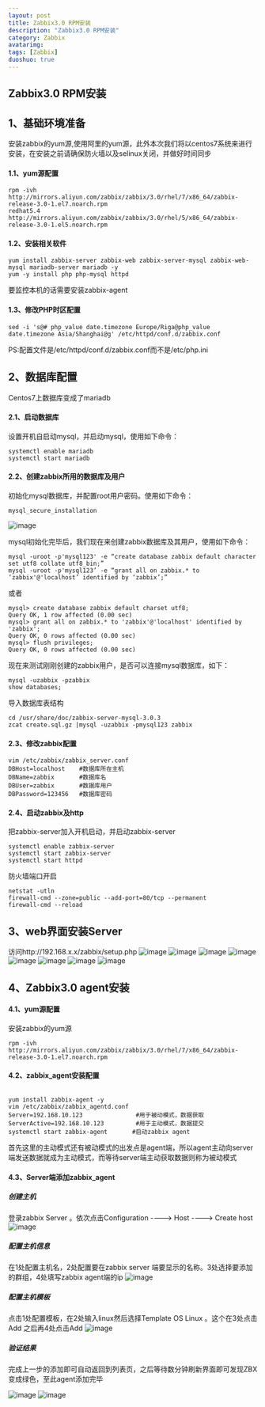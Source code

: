 ```yaml
---
layout: post
title: Zabbix3.0 RPM安装
description: "Zabbix3.0 RPM安装"
category: Zabbix
avatarimg: 
tags: [Zabbix]
duoshuo: true
---
```



## Zabbix3.0 RPM安装
## 1、基础环境准备 ##


安装zabbix的yum源,使用阿里的yum源，此外本次我们将以centos7系统来进行安装，在安装之前请确保防火墙以及selinux关闭，并做好时间同步

#### 1.1、yum源配置 ####

```
rpm -ivh http://mirrors.aliyun.com/zabbix/zabbix/3.0/rhel/7/x86_64/zabbix-release-3.0-1.el7.noarch.rpm
redhat5.4
http://mirrors.aliyun.com/zabbix/zabbix/3.0/rhel/5/x86_64/zabbix-release-3.0-1.el5.noarch.rpm

```
#### 1.2、安装相关软件

```
yum install zabbix-server zabbix-web zabbix-server-mysql zabbix-web-mysql mariadb-server mariadb -y
yum -y install php php-mysql httpd
```
要监控本机的话需要安装zabbix-agent

#### 1.3、修改PHP时区配置

```
sed -i 's@# php_value date.timezone Europe/Riga@php_value date.timezone Asia/Shanghai@g' /etc/httpd/conf.d/zabbix.conf
```
PS:配置文件是/etc/httpd/conf.d/zabbix.conf而不是/etc/php.ini
## 2、数据库配置
Centos7上数据库变成了mariadb
#### 2.1、启动数据库
设置开机自启动mysql，并启动mysql，使用如下命令：

```
systemctl enable mariadb
systemctl start mariadb
```
#### 2.2、创建zabbix所用的数据库及用户
初始化mysql数据库，并配置root用户密码。使用如下命令：

```
mysql_secure_installation

```
![image](https://raw.githubusercontent.com/Volcano888/Makedown-poto/master/mdphotos/2.png)

mysql初始化完毕后，我们现在来创建zabbix数据库及其用户，使用如下命令：

```
mysql -uroot -p'mysql123' -e “create database zabbix default character set utf8 collate utf8_bin;”
mysql -uroot -p'mysql123’ -e “grant all on zabbix.* to ‘zabbix'@'localhost’ identified by ‘zabbix’;”
```
或者

```
mysql> create database zabbix default charset utf8;
Query OK, 1 row affected (0.00 sec)
mysql> grant all on zabbix.* to 'zabbix'@'localhost' identified by 'zabbix';
Query OK, 0 rows affected (0.00 sec)
mysql> flush privileges;
Query OK, 0 rows affected (0.00 sec)
```
现在来测试刚刚创建的zabbix用户，是否可以连接mysql数据库，如下：

```
mysql -uzabbix -pzabbix
show databases;
```
导入数据库表结构

```
cd /usr/share/doc/zabbix-server-mysql-3.0.3
zcat create.sql.gz |mysql -uzabbix -pmysql123 zabbix
```
#### 2.3、修改zabbix配置

```
vim /etc/zabbix/zabbix_server.conf
DBHost=localhost    #数据库所在主机
DBName=zabbix       #数据库名 
DBUser=zabbix       #数据库用户 
DBPassword=123456   #数据库密码 
```
#### 2.4、启动zabbix及http

把zabbix-server加入开机启动，并启动zabbix-server
```
systemctl enable zabbix-server
systemctl start zabbix-server
systemctl start httpd

```
防火墙端口开启

```
netstat -utln     
firewall-cmd --zone=public --add-port=80/tcp --permanent
firewall-cmd --reload
```
## 3、web界面安装Server
访问http://192.168.x.x/zabbix/setup.php
![image](https://raw.githubusercontent.com/Volcano888/Makedown-poto/master/mdphotos/z1.png)
![image](https://raw.githubusercontent.com/Volcano888/Makedown-poto/master/mdphotos/z2.png)
![image](https://raw.githubusercontent.com/Volcano888/Makedown-poto/master/mdphotos/z3.png)
![image](https://raw.githubusercontent.com/Volcano888/Makedown-poto/master/mdphotos/z4.png)
![image](https://raw.githubusercontent.com/Volcano888/Makedown-poto/master/mdphotos/z5.png)
![image](https://raw.githubusercontent.com/Volcano888/Makedown-poto/master/mdphotos/z6.png)
![image](https://raw.githubusercontent.com/Volcano888/Makedown-poto/master/mdphotos/z7.png)
![image](https://raw.githubusercontent.com/Volcano888/Makedown-poto/master/mdphotos/z8.png)

## 4、Zabbix3.0 agent安装
#### 4.1、yum源配置
安装zabbix的yum源

```
rpm -ivh http://mirrors.aliyun.com/zabbix/zabbix/3.0/rhel/7/x86_64/zabbix-release-3.0-1.el7.noarch.rpm
```
#### 4.2、zabbix_agent安装配置

```

yum install zabbix-agent -y
vim /etc/zabbix/zabbix_agentd.conf     
Server=192.168.10.123               #用于被动模式，数据获取
ServerActive=192.168.10.123         #用于主动模式，数据提交
systemctl start zabbix-agent       #启动zabbix agent

```
首先这里的主动模式还有被动模式的出发点是agent端，所以agent主动向server端发送数据就成为主动模式，而等待server端主动获取数据则称为被动模式
#### 4.3、Server端添加zabbix_agent

##### 创建主机
登录zabbix Server 。依次点击Configuration ----> Host ----> Create host
![image](https://raw.githubusercontent.com/Volcano888/Makedown-poto/master/mdphotos/agent1.png)

##### 配置主机信息
在1处配置主机名，2处配置要在zabbix server 端要显示的名称。3处选择要添加的群组，4处填写zabbix agent端的ip
![image](https://raw.githubusercontent.com/Volcano888/Makedown-poto/master/mdphotos/agent2.png)

##### 配置主机模板
点击1处配置模板，在2处输入linux然后选择Template OS Linux 。这个在3处点击Add 之后再4处点击Add
![image](https://raw.githubusercontent.com/Volcano888/Makedown-poto/master/mdphotos/agent3.png)

##### 验证结果
完成上一步的添加即可自动返回到列表页，之后等待数分钟刷新界面即可发现ZBX变成绿色，至此agent添加完毕

![image](https://raw.githubusercontent.com/Volcano888/Makedown-poto/master/mdphotos/agent4.png)
![image](https://raw.githubusercontent.com/Volcano888/Makedown-poto/master/mdphotos/agent5.png)
